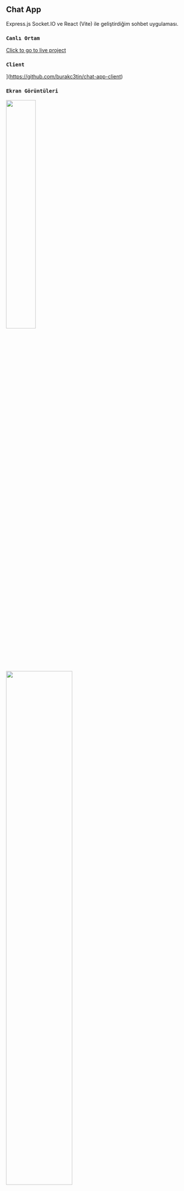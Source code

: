 
## Chat App

Express.js Socket.IO ve React (Vite) ile geliştirdiğim sohbet uygulaması.


### `Canlı Ortam`

 [Click to go to live project
](https://chat-app-client-tau-eight.vercel.app/) 


### `Client`
](https://github.com/burakc3tin/chat-app-client) 

### `Ekran Görüntüleri`

<img src="https://i.hizliresim.com/8s5skwo.jpg" width=40% height=40%>
<img src="https://i.hizliresim.com/29k22u9.jpg" width=60% height=60%>
 
 


